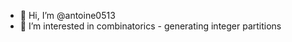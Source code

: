 - 👋 Hi, I’m @antoine0513
- 👀 I’m interested in combinatorics - generating integer partitions

<!---
antoine0513/antoine0513 is a ✨ special ✨ repository because its `README.md` (this file) appears on your GitHub profile.
You can click the Preview link to take a look at your changes.
--->
